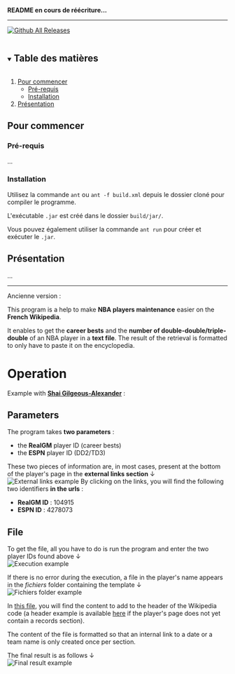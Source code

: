 
**README en cours de réécriture...**

---

[![Github All Releases](https://img.shields.io/github/downloads/JorickPepin/Wikipedia-help/total.svg?style=for-the-badge)](https://github.com/JorickPepin/Wikipedia-help/releases/latest/download/RecordsJoueurNBA.jar)

<details open="open">
  <summary><h2 style="display: inline-block">Table des matières</h2></summary>
  <ol>
    <li>
      <a href="#pour-commencer">Pour commencer</a>
      <ul>
        <li><a href="#pré-requis">Pré-requis</a></li>
	    <li><a href="#installation">Installation</a></li>
      </ul>
    </li>
    <li><a href="#présentation">Présentation</a></li>
  </ol>
</details>

## Pour commencer

### Pré-requis

...

### Installation

Utilisez la commande ```ant``` ou ```ant -f build.xml``` depuis le dossier cloné pour compiler le programme.

L'exécutable ```.jar``` est créé dans le dossier ```build/jar/```.

Vous pouvez également utiliser la commande ```ant run``` pour créer et exécuter le ```.jar```.

## Présentation

...

---
Ancienne version :

This program is a help to make **NBA players maintenance** easier on the **French Wikipedia**.

It enables to get the **career bests** and the **number of double-double/triple-double** of an NBA player in a **text file**. The result of the retrieval is formatted to only have to paste it on the encyclopedia.

# Operation
Example with [**Shai Gilgeous-Alexander**](https://fr.wikipedia.org/wiki/Shai_Gilgeous-Alexander) :
## Parameters
The program takes **two parameters** :
- the **RealGM** player ID (career bests)
- the **ESPN** player ID (DD2/TD3)

These two pieces of information are, in most cases, present at the bottom of the player's page in the **external links section** &#8595;\
![External links example](https://i.imgur.com/Zm2aNUI.png)
By clicking on the links, you will find the following two identifiers **in the urls**  :
- **RealGM ID** : 104915
- **ESPN ID** : 4278073

## File
To get the file, all you have to do is run the program and enter the two player IDs found above &#8595;\
![Execution example](https://i.imgur.com/JhbGiHF.png)

If there is no error during the execution, a file in the player's name appears in the *fichiers* folder containing the template &#8595;\
![Fichiers folder example](https://i.imgur.com/nfTuYxA.png)

In [this file](https://github.com/JorickPepin/Wikipedia-help/blob/master/fichiers/Shai_Gilgeous-Alexander.txt), you will find the content to add to the header of the Wikipedia code (a header example is available [here](https://fr.wikipedia.org/w/index.php?title=Utilisateur:Jorlck/Mod%C3%A8les&action=edit&section=4) if the player's page does not yet contain a records section).

The content of the file is formatted so that an internal link to a date or a team name is only created once per section.

The final result is as follows &#8595;\
![Final result example](https://i.imgur.com/GjB9BzQ.png)
